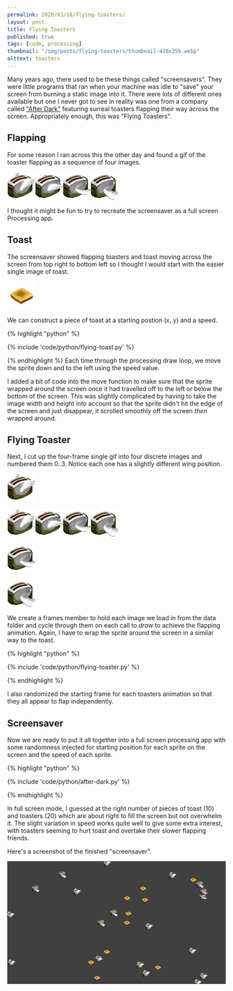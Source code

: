 ```yaml
---
permalink: 2020/03/18/flying-toasters/
layout: post
title: Flying Toasters
published: true
tags: [code, processing]
thumbnail: "/img/posts/flying-toasters/thumbnail-420x255.webp"
alttext: toasters
---
```


Many years ago, there used to be these things called "screensavers". They were little programs that ran when your machine
was idle to "save" your screen from burning a static image into it. There were lots of different ones available but one I never
got to see in reality was one from a company called <a href="https://en.wikipedia.org/wiki/After_Dark_(software)">"After Dark"</a>
featuring surreal toasters flapping their way across the screen. Appropriately enough, this was "Flying Toasters".

## Flapping

For some reason I ran across this the other day and found a gif of the toaster flapping as a sequence of four images.

![flaps](/img/posts/flying-toasters/toaster1.gif)

I thought it might be fun to try to recreate the screensaver as a full screen Processing app.

## Toast

The screensaver showed flapping toasters and toast moving across the screen from top right to bottom left so I thought I
would start with the easier single image of toast.

![toast](/img/posts/flying-toasters/toast.webp)

We can construct a piece of toast at a starting postion (x, y) and a speed.

{% highlight "python" %}

{% include 'code/python/flying-toast.py' %}

{% endhighlight %}
Each time through the processing draw loop, we move the sprite down and to the left using the speed value.

I added a bit of code into the move function to make sure that the sprite wrapped around the screen once it had
travelled off to the left or below the bottom of the screen. This was slightly complicated by having to take the
image width and height into account so that the sprite didn't hit the edge of the screen and just disappear, it
scrolled smoothly off the screen _then_ wrapped around.

## Flying Toaster

Next, I cut up the four-frame single gif into four discrete images and numbered them 0..3. Notice each one
has a slightly different wing position.

![toaster 0](/img/posts/flying-toasters/toaster0.webp)

![toaster 1](/img/posts/flying-toasters/toaster1.webp)

![toaster 2](/img/posts/flying-toasters/toaster2.webp)

![toaster 3](/img/posts/flying-toasters/toaster3.webp)

We create a frames member to hold each image we load in from the data folder and cycle through them on
each call to _draw_ to achieve the flapping animation. Again, I have to wrap the sprite around the screen
in a similar way to the toast.

{% highlight "python" %}

{% include 'code/python/flying-toaster.py' %}

{% endhighlight %}

I also randomized the starting frame for each toasters animation so that they all appear to flap independently.

## Screensaver

Now we are ready to put it all together into a full screen processing app with some randomness injected for
starting position for each sprite on the screen and the speed of each sprite.

{% highlight "python" %}

{% include 'code/python/after-dark.py' %}

{% endhighlight %}

In full screen mode, I guessed at the right number of pieces of toast (10) and toasters (20) which are about right to fill the
screen but not overwhelm it. The slight variation in speed works quite well to give some extra interest, with toasters
seeming to hurt toast and overtake their slower flapping friends.

Here's a screenshot of the finished "screensaver".

![screensaver](/img/posts/flying-toasters/screensaver.webp)
